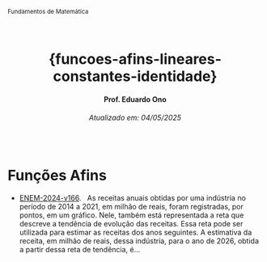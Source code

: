 <sup>Fundamentos de Matemática</sup>
<img alt="" width="100%" height="2px" align="right">

&nbsp;

<h1 align="center">{funcoes-afins-lineares-constantes-identidade}</h1>
<h4 align="center">Prof. Eduardo Ono</h4>
<h6 align="center">Atualizado em: 04/05/2025</h6>

&nbsp;

# Funções Afins

* [ENEM-2024-v166](./exercicios-resolvidos/enem-2024-v166.ipynb). &nbsp; As receitas anuais obtidas por uma indústria no período de 2014 a 2021, em milhão de reais, foram registradas, por pontos, em um gráfico. Nele, também está representada a reta que descreve a tendência de evolução das receitas. Essa reta pode ser utilizada para estimar as receitas dos anos seguintes. A estimativa da receita, em milhão de reais, dessa indústria, para o ano de 2026, obtida a partir dessa reta de tendência, é...
